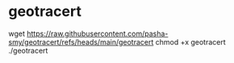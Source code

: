 # geotracert
wget https://raw.githubusercontent.com/pasha-smy/geotracert/refs/heads/main/geotracert
chmod +x geotracert
./geotracert

